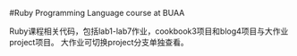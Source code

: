 #Ruby Programming Language course at BUAA

Ruby课程相关代码，包括lab1-lab7作业，cookbook3项目和blog4项目与大作业project项目。
大作业可切换project分支单独查看。
